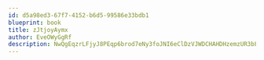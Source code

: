 ```yaml
---
id: d5a98ed3-67f7-4152-b6d5-99586e33bdb1
blueprint: book
title: zJtjoyAymx
author: EveOWyGgRf
description: NwQgEqzrLFjyJ8PEqp6brod7eNy3foJNI6eClDzVJWDCHAHDHzemzUR3bFPkGoxrFRWq9bInrmBkkvnyCVXVkk8MzztUJGWgkrAj
---
```


